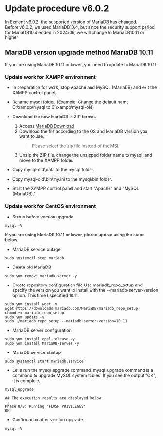 # Update procedure v6.0.2
In Exment v6.0.2, the supported version of MariaDB has changed.  
Before v6.0.2, we used MariaDB10.4, but since the security support period for MariaDB10.4 ended in 2024/06, we will change to MariaDB10.11 or higher.  

## MariaDB version upgrade method MariaDB 10.11
If you are using MariaDB 10.11 or lower, you need to update to MariaDB 10.11.
### Update work for XAMPP environment
- In preparation for work, stop Apache and MySQL (MariaDB) and exit the XAMPP control panel.
- Rename mysql folder. (Example: Change the default name C:\xampp\mysql to C:\xampp\mysql-old)
- Download the new MariaDB in ZIP format.

   1. Access [MariaDB Download](https://mariadb.org/download/?t=mariadb&p=mariadb&r=10.11&os=windows&cpu=x86_64&pkg=zip)
   2. Download the file according to the OS and MariaDB version you want to use.   
      > Please select the zip file instead of the MSI.
   3. Unzip the ZIP file, change the unzipped folder name to mysql, and move to the XAMPP folder.
- Copy mysql-old\data to the mysql folder.
- Copy mysql-old\bin\my.ini to the mysql\bin folder.
- Start the XAMPP control panel and start "Apache" and "MySQL (MariaDB).".

### Update work for CentOS environment
- Status before version upgrade
~~~
mysql -V
~~~
If you are using MariaDB 10.11 or lower, please update using the steps below.
- MariaDB service outage
~~~
sudo systemctl stop mariadb
~~~
- Delete old MariaDB
~~~
sudo yum remove mariadb-server -y
~~~
- Create repository configuration file
Use mariadb_repo_setup and specify the version you want to install with the --mariadb-server-version option. This time I specified 10.11.
~~~
sudo yum install wget -y
wget https://downloads.mariadb.com/MariaDB/mariadb_repo_setup
chmod +x mariadb_repo_setup
sudo yum update -y
sudo ./mariadb_repo_setup --mariadb-server-version=10.11
~~~
- MariaDB server configuration
~~~
sudo yum install epel-release -y
sudo yum install MariaDB-server -y
~~~
- MariaDB service startup
~~~
sudo systemctl start mariadb.service
~~~
- Let's run the mysql_upgrade command. mysql_upgrade command is a command to upgrade MySQL system tables. If you see the output "OK", it is complete.
~~~
mysql_upgrade

## The execution results are displayed below.
..
Phase 8/8: Running 'FLUSH PRIVILEGES'
OK
~~~
- Confirmation after version upgrade
~~~
mysql -V
~~~
